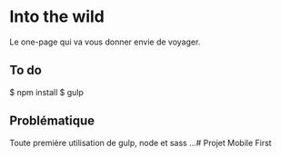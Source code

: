 Into the wild
=

Le one-page qui va vous donner envie de voyager.


To do
-
$ npm install
$ gulp


Problématique
-
Toute première utilisation de gulp, node et sass ...# Projet Mobile First
